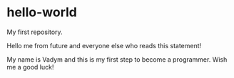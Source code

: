 # hello-world
My first repository.

Hello me from future and everyone else who reads this statement!

My name is Vadym and this is my first step to become a programmer. Wish me a good luck!

